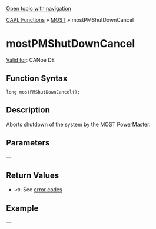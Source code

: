 [Open topic with navigation](../../../../../CANoeDEFamily.htm#Topics/CAPLFunctions/MOST/Functions/CAPLfunctionMOSTPMShutDownCancel.md)

[CAPL Functions](../../CAPLfunctions.md) » [MOST](../CAPLfunctionsMOSTOverview.md) » mostPMShutDownCancel

# mostPMShutDownCancel

[Valid for](../../../Shared/FeatureAvailability.md):  CANoe DE

## Function Syntax

```
long mostPMShutDownCancel();
```

## Description

Aborts shutdown of the system by the MOST PowerMaster.

## Parameters

—

## Return Values

- `<0`: See [error codes](../CAPLfunctionsMOSTErrorCodes.md)

## Example

—
